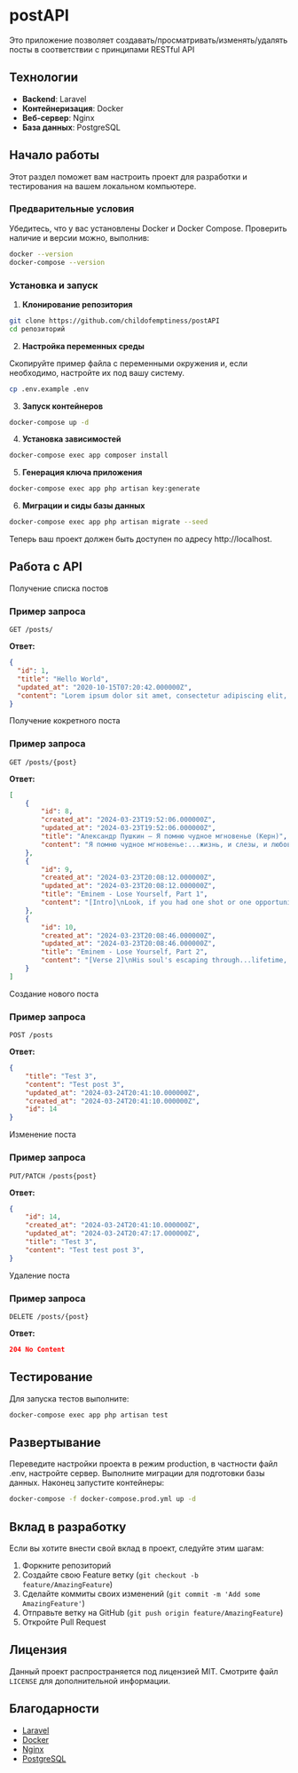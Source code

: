 # postAPI

Это приложение позволяет создавать/просматривать/изменять/удалять посты в соответствии с принципами RESTful API

## Технологии

- **Backend**: Laravel
- **Контейнеризация**: Docker
- **Веб-сервер**: Nginx
- **База данных**: PostgreSQL

## Начало работы

Этот раздел поможет вам настроить проект для разработки и тестирования на вашем локальном компьютере.

### Предварительные условия

Убедитесь, что у вас установлены Docker и Docker Compose. Проверить наличие и версии можно, выполнив:

```bash
docker --version
docker-compose --version
```

### Установка и запуск

1. **Клонирование репозитория**

```bash
git clone https://github.com/childofemptiness/postAPI
cd репозиторий
```

2. **Настройка переменных среды**

Скопируйте пример файла с переменными окружения и, если необходимо, настройте их под вашу систему.

```bash
cp .env.example .env
```

3. **Запуск контейнеров**

```bash
docker-compose up -d
```

4. **Установка зависимостей**

```bash
docker-compose exec app composer install
```

5. **Генерация ключа приложения**

```bash
docker-compose exec app php artisan key:generate
```

6. **Миграции и сиды базы данных**

```bash
docker-compose exec app php artisan migrate --seed
```

Теперь ваш проект должен быть доступен по адресу http://localhost.

## Работа с API

Получение списка постов

### Пример запроса

```http
GET /posts/
```

**Ответ:**

```json
{
  "id": 1,
  "title": "Hello World",
  "updated_at": "2020-10-15T07:20:42.000000Z",
  "content": "Lorem ipsum dolor sit amet, consectetur adipiscing elit, sed do eiusmod tempor incididunt ut labore et dolore magna aliqua. Ut enim ad minim veniam, quis nostrud exercitation ullamco laboris nisi ut aliquip ex ea commodo consequat. Duis aute irure dolor in reprehenderit in voluptate velit esse cillum dolore eu fugiat nulla pariatur. Excepteur sint occaecat cupidatat non proident, sunt in culpa qui officia deserunt mollit anim id est laborum."
}
```
Получение кокретного поста

### Пример запроса

```http
GET /posts/{post}
```
**Ответ:**

```json
[
    {
        "id": 8,
        "created_at": "2024-03-23T19:52:06.000000Z",
        "updated_at": "2024-03-23T19:52:06.000000Z",
        "title": "Александр Пушкин — Я помню чудное мгновенье (Керн)",
        "content": "Я помню чудное мгновенье:...жизнь, и слезы, и любовь."
    },
    {
        "id": 9,
        "created_at": "2024-03-23T20:08:12.000000Z",
        "updated_at": "2024-03-23T20:08:12.000000Z",
        "title": "Eminem - Lose Yourself, Part 1",
        "content": "[Intro]\nLook, if you had one shot or one opportunity...opportunity comes once in a lifetime, yo\nYou better"
    },
    {
        "id": 10,
        "created_at": "2024-03-23T20:08:46.000000Z",
        "updated_at": "2024-03-23T20:08:46.000000Z",
        "title": "Eminem - Lose Yourself, Part 2",
        "content": "[Verse 2]\nHis soul's escaping through...lifetime, yo\nYou better"
    }
]
```

Создание нового поста

### Пример запроса

```http
POST /posts
```
**Ответ:**

```json
{
    "title": "Test 3", 
    "content": "Test post 3", 
    "updated_at": "2024-03-24T20:41:10.000000Z", 
    "created_at": "2024-03-24T20:41:10.000000Z", 
    "id": 14
}
```
Изменение поста

### Пример запроса

```http
PUT/PATCH /posts{post}
```
**Ответ:**

```json
{
    "id": 14, 
    "created_at": "2024-03-24T20:41:10.000000Z", 
    "updated_at": "2024-03-24T20:47:17.000000Z", 
    "title": "Test 3", 
    "content": "Test test post 3",
}
```

Удаление поста

### Пример запроса

```http
DELETE /posts/{post}
```
**Ответ:**

```json
204 No Content
```

## Тестирование

Для запуска тестов выполните:

```bash
docker-compose exec app php artisan test
```

## Развертывание

Переведите настройки проекта в режим production, в частности файл .env, настройте сервер. Выполните миграции для подготовки базы данных. Наконец запустите контейнеры:

```bash
docker-compose -f docker-compose.prod.yml up -d
```

## Вклад в разработку

Если вы хотите внести свой вклад в проект, следуйте этим шагам:

1. Форкните репозиторий
2. Создайте свою Feature ветку (`git checkout -b feature/AmazingFeature`)
3. Сделайте коммиты своих изменений (`git commit -m 'Add some AmazingFeature'`)
4. Отправьте ветку на GitHub (`git push origin feature/AmazingFeature`)
5. Откройте Pull Request

## Лицензия

Данный проект распространяется под лицензией MIT. Смотрите файл `LICENSE` для дополнительной информации.

## Благодарности

- [Laravel](https://laravel.com/)
- [Docker](https://www.docker.com/)
- [Nginx](https://nginx.org/)
- [PostgreSQL](https://www.postgresql.org/)
